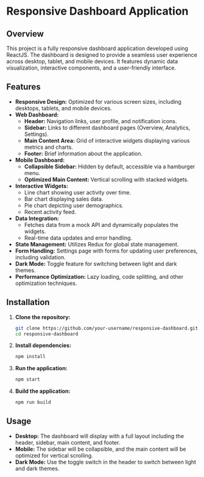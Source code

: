 # Responsive Dashboard Application

## Overview
This project is a fully responsive dashboard application developed using ReactJS. The dashboard is designed to provide a seamless user experience across desktop, tablet, and mobile devices. It features dynamic data visualization, interactive components, and a user-friendly interface.

## Features
- **Responsive Design:** Optimized for various screen sizes, including desktops, tablets, and mobile devices.
- **Web Dashboard:**
  - **Header:** Navigation links, user profile, and notification icons.
  - **Sidebar:** Links to different dashboard pages (Overview, Analytics, Settings).
  - **Main Content Area:** Grid of interactive widgets displaying various metrics and charts.
  - **Footer:** Brief information about the application.
- **Mobile Dashboard:**
  - **Collapsible Sidebar:** Hidden by default, accessible via a hamburger menu.
  - **Optimized Main Content:** Vertical scrolling with stacked widgets.
- **Interactive Widgets:**
  - Line chart showing user activity over time.
  - Bar chart displaying sales data.
  - Pie chart depicting user demographics.
  - Recent activity feed.
- **Data Integration:**
  - Fetches data from a mock API and dynamically populates the widgets.
  - Real-time data updates and error handling.
- **State Management:** Utilizes Redux for global state management.
- **Form Handling:** Settings page with forms for updating user preferences, including validation.
- **Dark Mode:** Toggle feature for switching between light and dark themes.
- **Performance Optimization:** Lazy loading, code splitting, and other optimization techniques.

## Installation

1. **Clone the repository:**
    ```bash
    git clone https://github.com/your-username/responsive-dashboard.git
    cd responsive-dashboard
    ```

2. **Install dependencies:**
    ```bash
    npm install
    ```

3. **Run the application:**
    ```bash
    npm start
    ```

4. **Build the application:**
    ```bash
    npm run build
    ```

## Usage
- **Desktop:** The dashboard will display with a full layout including the header, sidebar, main content, and footer.
- **Mobile:** The sidebar will be collapsible, and the main content will be optimized for vertical scrolling.
- **Dark Mode:** Use the toggle switch in the header to switch between light and dark themes.
